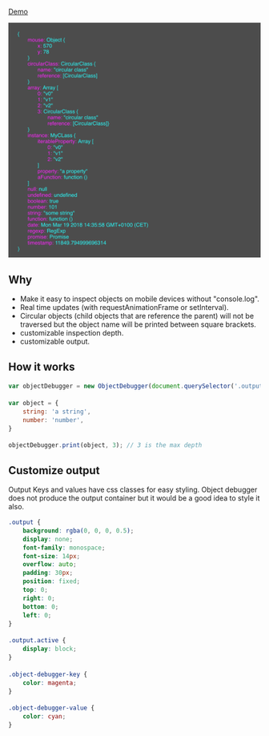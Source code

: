 [Demo](https://germanbisurgi.github.io/js-object-debugger/)

![object-debugger](src/assets/images/object-debugger.png "Description goes here")

## Why

* Make it easy to inspect objects on mobile devices without "console.log".
* Real time updates (with requestAnimationFrame or setInterval).
* Circular objects (child objects that are reference the parent) will not be
traversed but the object name will be printed between square brackets.
* customizable inspection depth.
* customizable output.

## How it works

```javascript
var objectDebugger = new ObjectDebugger(document.querySelector('.output'));

var object = {
    string: 'a string',
    number: 'number',
}

objectDebugger.print(object, 3); // 3 is the max depth
```

## Customize output
Output Keys and values have css classes for easy styling. Object debugger does
not produce the output container but it would be a good idea to style it also.

```css
.output {
    background: rgba(0, 0, 0, 0.5);
    display: none;
    font-family: monospace;
    font-size: 14px;
    overflow: auto;
    padding: 30px;
    position: fixed;
    top: 0;
    right: 0;
    bottom: 0;
    left: 0;
}

.output.active {
    display: block;
}

.object-debugger-key {
    color: magenta;
}

.object-debugger-value {
    color: cyan;
}
```